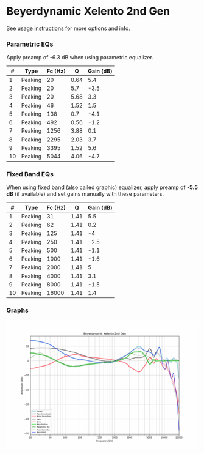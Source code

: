 # Beyerdynamic Xelento 2nd Gen
See [usage instructions](https://github.com/jaakkopasanen/AutoEq#usage) for more options and info.

### Parametric EQs
Apply preamp of -6.3 dB when using parametric equalizer.

|   # | Type    |   Fc (Hz) |    Q |   Gain (dB) |
|-----|---------|-----------|------|-------------|
|   1 | Peaking |        20 | 0.64 |         5.4 |
|   2 | Peaking |        20 | 5.7  |        -3.5 |
|   3 | Peaking |        20 | 5.68 |         3.3 |
|   4 | Peaking |        46 | 1.52 |         1.5 |
|   5 | Peaking |       138 | 0.7  |        -4.1 |
|   6 | Peaking |       492 | 0.56 |        -1.2 |
|   7 | Peaking |      1256 | 3.88 |         0.1 |
|   8 | Peaking |      2295 | 2.03 |         3.7 |
|   9 | Peaking |      3395 | 1.52 |         5.6 |
|  10 | Peaking |      5044 | 4.06 |        -4.7 |

### Fixed Band EQs
When using fixed band (also called graphic) equalizer, apply preamp of **-5.5 dB** (if available) and set gains manually with these parameters.

|   # | Type    |   Fc (Hz) |    Q |   Gain (dB) |
|-----|---------|-----------|------|-------------|
|   1 | Peaking |        31 | 1.41 |         5.5 |
|   2 | Peaking |        62 | 1.41 |         0.2 |
|   3 | Peaking |       125 | 1.41 |        -4   |
|   4 | Peaking |       250 | 1.41 |        -2.5 |
|   5 | Peaking |       500 | 1.41 |        -1.1 |
|   6 | Peaking |      1000 | 1.41 |        -1.6 |
|   7 | Peaking |      2000 | 1.41 |         5   |
|   8 | Peaking |      4000 | 1.41 |         3.1 |
|   9 | Peaking |      8000 | 1.41 |        -1.5 |
|  10 | Peaking |     16000 | 1.41 |         1.4 |

### Graphs
![](./Beyerdynamic%20Xelento%202nd%20Gen.png)
